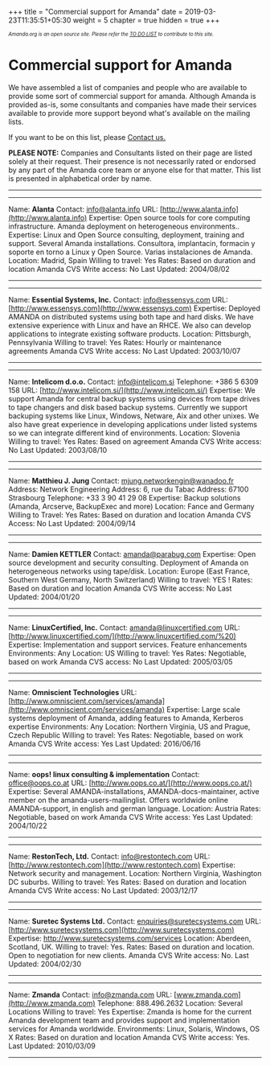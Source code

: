 +++
title = "Commercial support for Amanda"
date = 2019-03-23T11:35:51+05:30
weight = 5
chapter = true
hidden = true
+++

*<sub><sub>Amanda.org is an open source site. Please refer the [TO DO LIST](/to_do) to contribute to this site.</sub></sub>*

# Commercial support for Amanda

We have assembled a list of companies and people who are available to
provide some sort of commercial support for amanda. Although Amanda is
provided as-is, some consultants and companies have made their services
available to provide more support beyond what's available on the mailing
lists.

If you want to be on this list, please [Contact
us.](mailto:webmaster@amanda.org)

**PLEASE NOTE:** Companies and Consultants listed on their page are
listed solely at their request. Their presence is not necessarily rated
or endorsed by any part of the Amanda core team or anyone else for that
matter. This list is presented in alphabetical order by name.

* * * * *

  -------------------------- ---------------------------------------------------------------------------------------------------------------------------------------------------------------------------------------------------------------
  Name:                      **Alanta**
  Contact:                   [info@alanta.info](mailto:info@alanta.info)
  URL:                       [http://www.alanta.info](http://www.alanta.info)
  Expertise:                 Open source tools for core computing infrastructure. Amanda deployment on heterogeneous environments..
  Expertise:                 Linux and Open Source consulting, deployment, training and support. Several Amanda installations. Consultora, implantacin, formacin y soporte en torno a Linux y Open Source. Varias instalaciones de Amanda.
  Location:                  Madrid, Spain
  Willing to travel:         Yes
  Rates:                     Based on duration and location
  Amanda CVS Write access:   No
  Last Updated:              2004/08/02
  -------------------------- ---------------------------------------------------------------------------------------------------------------------------------------------------------------------------------------------------------------

  -------------------------- ------------------------------------------------------------------------------------------------------------------------------------------------------------------------------------------------------------
  Name:                      **Essential Systems, Inc.**
  Contact:                   [info@essensys.com](mailto:info@essensys.com)
  URL:                       [http://www.essensys.com](http://www.essensys.com)
  Expertise:                 Deployed AMANDA on distributed systems using both tape and hard disks. We have extensive experience with Linux and have an RHCE. We also can develop applications to integrate existing software products.
  Location:                  Pittsburgh, Pennsylvania
  Willing to travel:         Yes
  Rates:                     Hourly or maintenance agreements
  Amanda CVS Write access:   No
  Last Updated:              2003/10/07
  -------------------------- ------------------------------------------------------------------------------------------------------------------------------------------------------------------------------------------------------------

  -------------------------- ----------------------------------------------------------------------------------------------------------------------------------------------------------------------------------------------------------------------------------------------------------------------------------------------------------------------------------------------------------
  Name:                      **Intelicom d.o.o.**
  Contact:                   [info@intelicom.si](mailto:info@intelicom.si)
  Telephone:                 +386 5 6309 158
  URL:                       [http://www.intelicom.si/](http://www.intelicom.si/)
  Expertise:                 We support Amanda for central backup systems using devices from tape drives to tape changers and disk based backup systems. Currently we support backuping systems like Linux, Windows, Netware, Aix and other unixes. We also have great experience in developing applications under listed systems so we can integrate different kind of environments.
  Location:                  Slovenia
  Willing to travel:         Yes
  Rates:                     Based on agreement
  Amanda CVS Write access:   No
  Last Updated:              2003/08/10
  -------------------------- ----------------------------------------------------------------------------------------------------------------------------------------------------------------------------------------------------------------------------------------------------------------------------------------------------------------------------------------------------------

  -------------------- -----------------------------------------------------------------------------------
  Name:                **Matthieu J. Jung**
  Contact:             [mjung.networkengin@wanadoo.fr](mailto:mjung.networkengin@wanadoo.fr)
  Address:             Network Engineering
  Address:             6, rue du Tabac
  Address:             67100 Strasbourg
  Telephone:           +33 3 90 41 29 08
  Expertise:           Backup solutions (Amanda, Arcserve, BackupExec and more)
  Location:            Fance and Germany
  Willing to Travel:   Yes
  Rates:               Based on duration and location
  Amanda CVS Access:   No
  Last Updated:        2004/09/14
  -------------------- -----------------------------------------------------------------------------------

  -------------------------- ------------------------------------------------------------------------------------------------------------------
  Name:                      **Damien KETTLER**
  Contact:                   [amanda@parabug.com](mailto:amanda@parabug.com)
  Expertise:                 Open source development and security consulting. Deployment of Amanda on heterogeneous networks using tape/disk.
  Location:                  Europe (East France, Southern West Germany, North Switzerland)
  Willing to travel:         YES !
  Rates:                     Based on duration and location
  Amanda CVS Write access:   No
  Last Updated:              2004/01/20
  -------------------------- ------------------------------------------------------------------------------------------------------------------

  -------------------- ------------------------------------------------------------------------------------------
  Name:                **LinuxCertified, Inc.**
  Contact:             [amanda@linuxcertified.com](mailto:amanda@linuxcertified.com%20)
  URL:                 [http://www.linuxcertified.com/](http://www.linuxcertified.com/%20)
  Expertise:           Implementation and support services. Feature enhancements
  Environments:        Any
  Location:            US
  Willing to travel:   Yes
  Rates:               Negotiable, based on work
  Amanda CVS access:   No
  Last Updated:        2005/03/05
  -------------------- ------------------------------------------------------------------------------------------

  -------------------------- -------------------------------------------------------------------------------------------------------------
  Name:                      **Omniscient Technologies**
  URL:                       [http://www.omniscient.com/services/amanda](http://www.omniscient.com/services/amanda)
  Expertise:                 Large scale systems deployment of Amanda, adding features to Amanda, Kerberos expertise
  Environments:              Any
  Location:                  Northern Virginia, US and Prague, Czech Republic
  Willing to travel:         Yes
  Rates:                     Negotiable, based on work
  Amanda CVS Write access:   Yes
  Last Updated:              2016/06/16
  -------------------------- -------------------------------------------------------------------------------------------------------------

  -------------------------- ------------------------------------------------------------------------------------------------------------------------------------------------------------------------------
  Name:                      **oops! linux consulting & implementation**
  Contact:                   [office@oops.co.at](mailto:office@oops.co.at)
  URL:                       [http://www.oops.co.at/](http://www.oops.co.at/)
  Expertise:                 Several AMANDA-installations, AMANDA-docs-maintainer, active member on the amanda-users-mailinglist. Offers worldwide online AMANDA-support, in english and german language.
  Location:                  Austria
  Rates:                     Negotiable, based on work
  Amanda CVS Write access:   Yes
  Last Updated:              2004/10/22
  -------------------------- ------------------------------------------------------------------------------------------------------------------------------------------------------------------------------

  -------------------------- --------------------------------------------------------------------------------------------
  Name:                      **RestonTech, Ltd.**
  Contact:                   [info@restontech.com](mailto:info@restontech.com)
  URL:                       [http://www.restontech.com](http://www.restontech.com)
  Expertise:                 Network security and management.
  Location:                  Northern Virginia, Washington DC suburbs.
  Willing to travel:         Yes
  Rates:                     Based on duration and location
  Amanda CVS Write access:   No
  Last Updated:              2003/12/17
  -------------------------- --------------------------------------------------------------------------------------------

  -------------------------- -------------------------------------------------------------------------------------
  Name:                      **Suretec Systems Ltd.**
  Contact:                   [enquiries@suretecsystems.com](mailto:enquiries@suretecsystems.com)
  URL:                       [http://www.suretecsystems.com](http://www.suretecsystems.com)
  Expertise:                 http://www.suretecsystems.com/services
  Location:                  Aberdeen, Scotland, UK.
  Willing to travel:         Yes.
  Rates:                     Based on duration and location. Open to negotiation for new clients.
  Amanda CVS Write access:   No.
  Last Updated:              2004/02/30
  -------------------------- -------------------------------------------------------------------------------------

  -------------------------- -------------------------------------------------------------------------------------------------------------------------------
  Name:                      **Zmanda**
  Contact:                   [info@zmanda.com](mailto:info@zmanda.com)
  URL:                       [www.zmanda.com](http://www.zmanda.com)
  Telephone:                 888.496.2632
  Location:                  Several Locations
  Willing to travel:         Yes
  Expertise:                 Zmanda is home for the current Amanda development team and provides support and implementation services for Amanda worldwide.
  Environments:              Linux, Solaris, Windows, OS X
  Rates:                     Based on duration and location
  Amanda CVS Write access:   Yes.
  Last Updated:              2010/03/09
  -------------------------- -------------------------------------------------------------------------------------------------------------------------------


